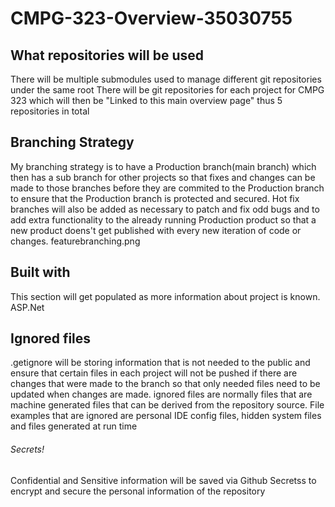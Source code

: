 # CMPG-323-Overview-35030755

## What repositories will be used
There will be multiple submodules used to manage different git repositories under the same root
There will be git repositories for each project for CMPG 323 which will then be "Linked to this main overview page" thus 5 repositories in total

## Branching Strategy

My branching strategy is to have a Production branch(main branch) which then has a sub branch for other projects so that fixes and changes can be made to those branches before they are commited to the Production branch to ensure that the Production branch is protected and secured. 
Hot fix branches will also be added as necessary to patch and fix odd bugs and to add extra functionality to the already running Production product so that a new product doens't get published with every new iteration of code or changes.
featurebranching.png
## Built with
 This section will get populated as more information about project is known.
 ASP.Net
## Ignored files
 .getignore will be storing information that is not needed to the public and ensure that certain files in each project will not be pushed if there are changes that were made to the branch so that only needed files need to be updated when changes are made.
 ignored files are normally files that are machine generated files that can be derived from the repository source.
 File examples that are ignored are personal IDE config files, hidden system files and files generated at run time 
###### Secrets!
Confidential and Sensitive information will be saved via Github Secretss to encrypt and secure the personal information of the repository